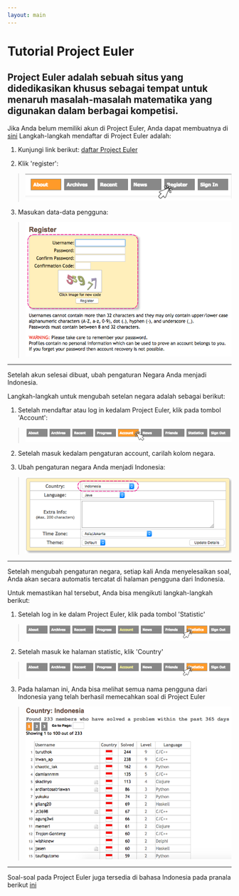 ```yaml
---
layout: main
---
```


# Tutorial Project Euler

Project Euler adalah sebuah situs yang didedikasikan khusus sebagai tempat untuk menaruh masalah-masalah matematika yang digunakan dalam berbagai kompetisi.
---  
  Jika Anda belum memiliki akun di Project Euler, Anda dapat membuatnya di [sini](https://projecteuler.net/register)
  Langkah-langkah mendaftar di Project Euler adalah:
  
  1. Kunjungi link berikut: [daftar Project Euler](https://projecteuler.net/register)
  
  2. Klik 'register':
  
  > ![Alt](/besutkode/img/tutspe/klikreg.png "klik pada tombol register")
  
  3. Masukan data-data pengguna:
  
  > ![Alt](/besutkode/img/tutspe/regis.png "masukan data pengguna")
---  
  Setelah akun selesai dibuat, ubah pengaturan Negara Anda menjadi Indonesia.
  
  Langkah-langkah untuk mengubah setelan negara adalah sebagai berikut:
  
  1. Setelah mendaftar atau log in kedalam Project Euler, klik pada tombol 'Account':
  
  > ![Alt](/besutkode/img/tutspe/klikacc.png "klik pada tombol account")
  
  2. Setelah masuk kedalam pengaturan account, carilah kolom negara.
  
  3. Ubah pengaturan negara Anda menjadi Indonesia:
  
  > ![Alt](/besutkode/img/tutspe/changeindo.png "ubah pengaturan negara")
---  
  Setelah mengubah pengaturan negara, setiap kali Anda menyelesaikan soal, Anda akan secara automatis tercatat di halaman pengguna dari Indonesia.
  
  Untuk memastikan hal tersebut, Anda bisa mengikuti langkah-langkah berikut:
  
  1. Setelah log in ke dalam Project Euler, klik pada tombol 'Statistic'
  
  > ![Alt](/besutkode/img/tutspe/klikstat.png "klik tombol statistic")
  
  2. Setelah masuk ke halaman statistic, klik 'Country'
  
  > ![Alt](/besutkode/img/tutspe/klikstat.png "klik tombol country")
  
  3. Pada halaman ini, Anda bisa melihat semua nama pengguna dari Indonesia yang telah berhasil memecahkan soal di Project Euler
  
  > ![Alt](/besutkode/img/tutspe/indolist.png "daftar pengguna dari Indonesia")
---  
  Soal-soal pada Project Euler juga tersedia di bahasa Indonesia pada pranala berikut [ini](http://wikimedia-id.github.io/projecteuler/)
